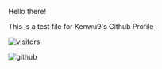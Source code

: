 Hello there!

This is a test file for Kenwu9's Github Profile

![visitors](https://visitor-badge.glitch.me/badge?page_id=page.id)

![github](https://img.shields.io/badge/GitHub-000000?style=for-the-badge&logo=GitHub&logoColor=yellow)
